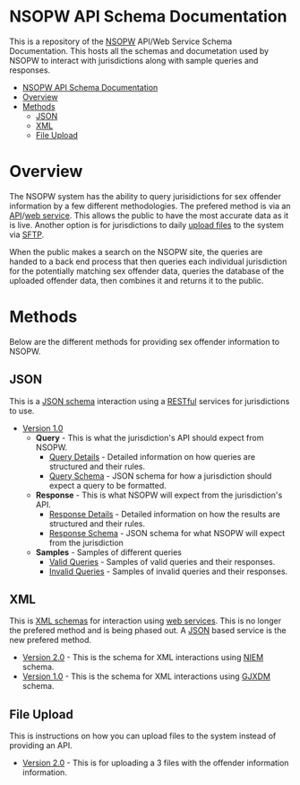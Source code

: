 # NSOPW API Schema Documentation
This is a repository of the [NSOPW](https://www.nsopw.gov) API/Web Service Schema Documentation. This hosts all the schemas and documetation used by NSOPW to interact with jurisdictions along with sample queries and responses.

- [NSOPW API Schema Documentation](#nsopw-api-schema-documentation)
- [Overview](#overview)
- [Methods](#methods)
  - [JSON](#json)
  - [XML](#xml)
  - [File Upload](#file-upload)

# Overview
The NSOPW system has the ability to query jurisidictions for sex offender information by a few different methodologies. The prefered method is via an [API](json/v1.0/README.md)/[web service](xml/v2.0/). This allows the public to have the most accurate data as it is live. Another option is for jurisdictions to daily [upload files](text/v2.0/README.md) to the system via [SFTP](https://en.wikipedia.org/wiki/SSH_File_Transfer_Protocol). 

When the public makes a search on the NSOPW site, the queries are handed to a back end process that then queries each individual jurisdiction for the potentially matching sex offender data, queries the database of the uploaded offender data, then combines it and returns it to the public.

# Methods
Below are the different methods for providing sex offender information to NSOPW. 

## JSON
This is a [JSON schema](https://json-schema.org/) interaction using a [RESTful](https://aws.amazon.com/what-is/restful-api/) services for jurisdictions to use.

- [Version 1.0](json/v1.0/README.md)
  - **Query** - This is what the jurisdiction's API should expect from NSOPW.
    - [Query Details](json/v1.0/QueryDetails.md) - Detailed information on how queries are structured and their rules.
    - [Query Schema](json/v1.0/schema/query.schema.json) - JSON schema for how a jurisdiction should expect a query to be formatted. 
  - **Response** - This is what NSOPW will expect from the jurisdiction's API.
    - [Response Details](json/v1.0/ResponseDetails.md) - Detailed information on how the results are structured and their rules.
    - [Response Schema](json/v1.0/schema/response.schema.json) - JSON schema for what NSOPW will expect from the jurisdiction
  - **Samples** - Samples of different queries
    - [Valid Queries](json/v1.0/samples/valid/README.md) - Samples of valid queries and their responses.
    - [Invalid Queries](json/v1.0/samples/invalid/README.md) - Samples of invalid queries and their responses.

## XML
This is [XML schemas](https://en.wikipedia.org/wiki/XML_schema) for interaction using [web services](https://en.wikipedia.org/wiki/Web_service). This is no longer the prefered method and is being phased out. A [JSON](#json) based service is the new prefered method.

- [Version 2.0](xml/v2.0/) - This is the schema for XML interactions using [NIEM](https://www.niem.gov/) schema.
- [Version 1.0](xml/v1.0/) - This is the schema for XML interactions using [GJXDM](https://bja.ojp.gov/program/it/national-initiatives/gjxdm) schema. 

## File Upload
This is instructions on how you can upload files to the system instead of providing an API. 

- [Version 2.0](text/v2.0/README.md) - This is for uploading a 3 files with the offender information information.